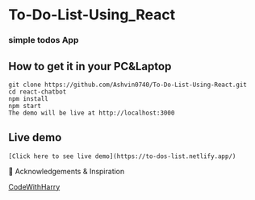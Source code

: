 # To-Do-List-Using_React

### simple todos App

## How to get it in your PC&Laptop
```
git clone https://github.com/Ashvin0740/To-Do-List-Using-React.git
cd react-chatbot
npm install
npm start
The demo will be live at http://localhost:3000
```
## Live demo
 ```
[Click here to see live demo](https://to-dos-list.netlify.app/)

```

🎉 Acknowledgements & Inspiration

[CodeWithHarry](https://www.youtube.com/watch?v=RGKi6LSPDLU)
